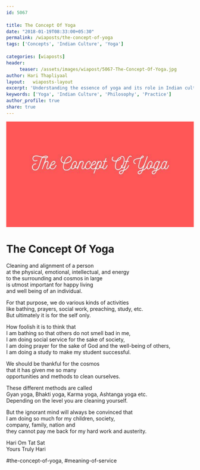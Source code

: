 ```yaml
--- 
id: 5067

title: The Concept Of Yoga
date: "2018-01-19T08:33:00+05:30"
permalink: /wiaposts/the-concept-of-yoga
tags: ['Concepts', 'Indian Culture', 'Yoga']    

categories: [wiaposts] 
header:
     teaser: /assets/images/wiapost/5067-The-Concept-Of-Yoga.jpg
author: Hari Thapliyaal 
layout:   wiaposts-layout
excerpt: 'Understanding the essence of yoga and its role in Indian culture.' 
keywords: ['Yoga', 'Indian Culture', 'Philosophy', 'Practice']
author_profile: true 
share: true 
---
```


![The Concept Of Yoga](/assets/images/wiapost/5067-The-Concept-Of-Yoga.jpg)     
   
# The Concept Of Yoga
    
Cleaning and alignment of a person     
at the physical, emotional, intellectual, and energy     
to the surrounding and cosmos in large     
is utmost important for happy living     
and well being of an individual.    
    
For that purpose, we do various kinds of activities     
like bathing, prayers, social work, preaching, study, etc.     
But ultimately it is for the self only.    
    
How foolish it is to think that     
I am bathing so that others do not smell bad in me,     
I am doing social service for the sake of society,     
I am doing prayer for the sake of God and the well-being of others,     
I am doing a study to make my student successful.    
    
We should be thankful for the cosmos     
that it has given me so many     
opportunities and methods to clean ourselves.    
    
These different methods are called     
Gyan yoga, Bhakti yoga, Karma yoga, Ashtanga yoga etc.     
Depending on the level you are cleaning yourself.    
    
But the ignorant mind will always be convinced that     
I am doing so much for my children, society,     
company, family, nation and     
they cannot pay me back for my hard work and austerity.    
    
Hari Om Tat Sat     
Yours Truly Hari    
    
\#the-concept-of-yoga, #meaning-of-service    
